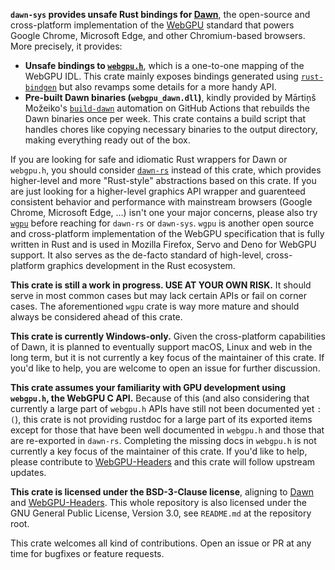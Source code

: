 **`dawn-sys` provides unsafe Rust bindings for [Dawn](https://github.com/google/dawn)**, the open-source and cross-platform implementation of the [WebGPU](https://webgpu.dev/) standard that powers Google Chrome, Microsoft Edge, and other Chromium-based browsers. More precisely, it provides:
 - **Unsafe bindings to [`webgpu.h`](https://github.com/webgpu-native/webgpu-headers/blob/main/webgpu.h)**, which is a one-to-one mapping of the WebGPU IDL. This crate mainly exposes bindings generated using [`rust-bindgen`](https://github.com/rust-lang/rust-bindgen) but also revamps some details for a more handy API.
 - **Pre-built Dawn binaries (`webgpu_dawn.dll`)**, kindly provided by Mārtiņš Možeiko's [`build-dawn`](https://github.com/mmozeiko/build-dawn) automation on GitHub Actions that rebuilds the Dawn binaries once per week. This crate contains a build script that handles chores like copying necessary binaries to the output directory, making everything ready out of the box.

If you are looking for safe and idiomatic Rust wrappers for Dawn or `webgpu.h`, you should consider [`dawn-rs`](https://crates.io/crates/dawn-rs) instead of this crate, which provides higher-level and more "Rust-style" abstractions based on this crate. If you are just looking for a higher-level graphics API wrapper and guarenteed consistent behavior and performance with mainstream browsers (Google Chrome, Microsoft Edge, ...) isn't one your major concerns, please also try [`wgpu`](https://github.com/gfx-rs/wgpu) before reaching for `dawn-rs` or `dawn-sys`. `wgpu` is another open source and cross-platform implementation of the WebGPU specification that is fully written in Rust and is used in Mozilla Firefox, Servo and Deno for WebGPU support. It also serves as the de-facto standard of high-level, cross-platform graphics development in the Rust ecosystem.

**This crate is still a work in progress. USE AT YOUR OWN RISK.** It should serve in most common cases but may lack certain APIs or fail on corner cases. The aforementioned `wgpu` crate is way more mature and should always be considered ahead of this crate.

**This crate is currently Windows-only.** Given the cross-platform capabilities of Dawn, it is planned to eventually support macOS, Linux and web in the long term, but it is not currently a key focus of the maintainer of this crate. If you'd like to help, you are welcome to open an issue for further discussion.

**This crate assumes your familiarity with GPU development using `webgpu.h`, the WebGPU C API.** Because of this (and also considering that currently a large part of `webgpu.h` APIs have still not been documented yet `:(`), this crate is not providing rustdoc for a large part of its exported items except for those that have been well documented in `webgpu.h` and those that are re-exported in `dawn-rs`. Completing the missing docs in `webgpu.h` is not currently a key focus of the maintainer of this crate. If you'd like to help, please contribute to [WebGPU-Headers](https://github.com/webgpu-native/webgpu-headers) and this crate will follow upstream updates.

**This crate is licensed under the BSD-3-Clause license**, aligning to [Dawn](https://github.com/google/dawn) and [WebGPU-Headers](https://github.com/webgpu-native/webgpu-headers). This whole repository is also licensed under the GNU General Public License, Version 3.0, see `README.md` at the repository root.

This crate welcomes all kind of contributions. Open an issue or PR at any time for bugfixes or feature requests.
